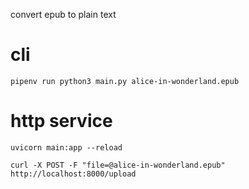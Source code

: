 
convert epub to plain text

# cli

```
pipenv run python3 main.py alice-in-wonderland.epub
```

# http service

```
uvicorn main:app --reload
```

```
curl -X POST -F "file=@alice-in-wonderland.epub" http://localhost:8000/upload
```